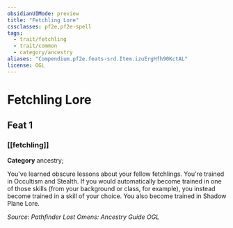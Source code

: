 ```yaml
---
obsidianUIMode: preview
title: "Fetchling Lore"
cssclasses: pf2e,pf2e-spell
tags:
  - trait/fetchling
  - trait/common
  - category/ancestry
aliases: "Compendium.pf2e.feats-srd.Item.izuErgHfh90KctAL"
license: OGL
---
```

# Fetchling Lore
## Feat 1
### [[fetchling]]

**Category** ancestry; 




You've learned obscure lessons about your fellow fetchlings. You're trained in Occultism and Stealth. If you would automatically become trained in one of those skills (from your background or class, for example), you instead become trained in a skill of your choice. You also become trained in Shadow Plane Lore.

*Source: Pathfinder Lost Omens: Ancestry Guide*
*OGL*